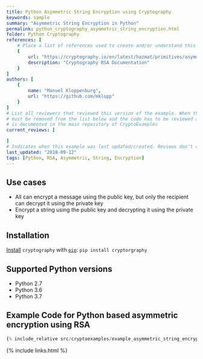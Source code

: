 ```yaml
---
title: Python Asymmetric String Encryption using Cryptography
keywords: sample
summary: "Asymmetric String Encryption in Python"
permalink: python_cryptography_asymmetric_string_encryption.html
folder: Python Cryptography
references: [
    # Place a list of references used to create and/or understand this example.
    {
        url: "https://cryptography.io/en/latest/hazmat/primitives/asymmetric/rsa/",
        description: "Cryptography RSA Documentation"
    }
]
authors: [
    {
        name: "Manuel Kloppenburg",
        url: "https://github.com/mklopp"
    }
]
# List all reviewers that reviewed this version of the example. When the example is updated all old reviews
# must be removed from the list below and the code has to be reviewed again. The complete review process
# is documented in the main repository of CryptoExamples
current_reviews: [

]
# Indicates when this example was last updated/created. Reviews don't change this.
last_updated: "2018-09-12"
tags: [Python, RSA, Asymmetric, String, Encryption]
---
```


## Use cases

- All can encrypt a message using the public key, but only the recipient can decrypt it using the private key
- Encrypt a string using the public key and decrypting it using the private key

## Installation

[Install](https://cryptography.io/en/latest/installation/) `cryptography` with [`pip`](https://packaging.python.org/tutorials/installing-packages/): `pip install cryptorgraphy`

## Supported Python versions

- Python 2.7
- Python 3.6
- Python 3.7

## Example Code for Python based asymmetric encryption using RSA

```python
{% include_relative src/cryptoexamples/example_asymmetric_string_encryption.py %}
```

{% include links.html %}
